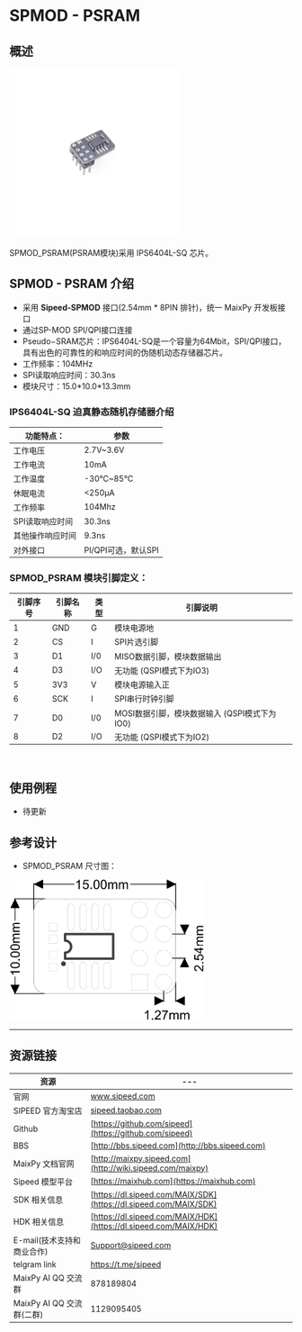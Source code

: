 # SPMOD - PSRAM


## 概述

<img src="../../assets/spmod/spmod_psram/sp_psram.png" width="" height="300" />

SPMOD_PSRAM(PSRAM模块)采用 IPS6404L-SQ 芯片。

## SPMOD - PSRAM 介绍

- 采用 **Sipeed-SPMOD** 接口(2.54mm * 8PIN 排针)，统一 MaixPy 开发板接口
- 通过SP-MOD SPI/QPI接口连接
- Pseudo−SRAM芯片：IPS6404L-SQ是一个容量为64Mbit，SPI/QPI接口，具有出色的可靠性的和响应时间的伪随机动态存储器芯片。
- 工作频率：104MHz
- SPI读取响应时间：30.3ns
- 模块尺寸：15.0\*10.0\*13.3mm

###  IPS6404L-SQ 迫真静态随机存储器介绍

| 功能特点： | 参数 |
| --- | -- |
| 工作电压 | 2.7V~3.6V |
| 工作电流 | 10mA |
| 工作温度 | -30℃~85℃ |
| 休眠电流 | <250μA |
| 工作频率 | 104Mhz |
| SPI读取响应时间 | 30.3ns |
| 其他操作响应时间 | 9.3ns |
| 对外接口 | PI/QPI可选，默认SPI |


###  SPMOD_PSRAM 模块引脚定义：

| 引脚序号  | 引脚名称 | 类型  | 引脚说明    |
| -------- | -------- | ---- | ---------- |
| 1 | GND  | G | 模块电源地 |
| 2 | CS | I  | SPI片选引脚 |
| 3 | D1 | I/0 | MISO数据引脚，模块数据输出 |
| 4 | D3 | I/O | 无功能 (QSPI模式下为IO3) |
| 5 | 3V3 | V | 模块电源输入正 |
| 6 | SCK | I | SPI串行时钟引脚 |
| 7 | D0 | I/0 | MOSI数据引脚，模块数据输入 (QSPI模式下为IO0) |
| 8 | D2 | I/O | 无功能 (QSPI模式下为IO2) |


<img src="" width="300" />


## 使用例程

- 待更新

## 参考设计

- SPMOD_PSRAM 尺寸图：

<img src="../../assets/spmod/spmod_psram/sipeed_spmod_psram.png" height="250" />

-----

## 资源链接

| 资源 | --- |
| --- | --- |
| 官网 | www.sipeed.com |
| SIPEED 官方淘宝店 |[sipeed.taobao.com](sipeed.taobao.com) |
|Github | [https://github.com/sipeed](https://github.com/sipeed) |
|BBS | [http://bbs.sipeed.com](http://bbs.sipeed.com) |
|MaixPy 文档官网 | [http://maixpy.sipeed.com](http://wiki.sipeed.com/maixpy) |
|Sipeed 模型平台 | [https://maixhub.com](https://maixhub.com) |
|SDK 相关信息 | [https://dl.sipeed.com/MAIX/SDK](https://dl.sipeed.com/MAIX/SDK) |
|HDK 相关信息 | [https://dl.sipeed.com/MAIX/HDK](https://dl.sipeed.com/MAIX/HDK) |
|E-mail(技术支持和商业合作) | [Support@sipeed.com](mailto:support@sipeed.com) |
|telgram link | https://t.me/sipeed |
|MaixPy AI QQ 交流群 | 878189804 |
|MaixPy AI QQ 交流群(二群) | 1129095405 |
